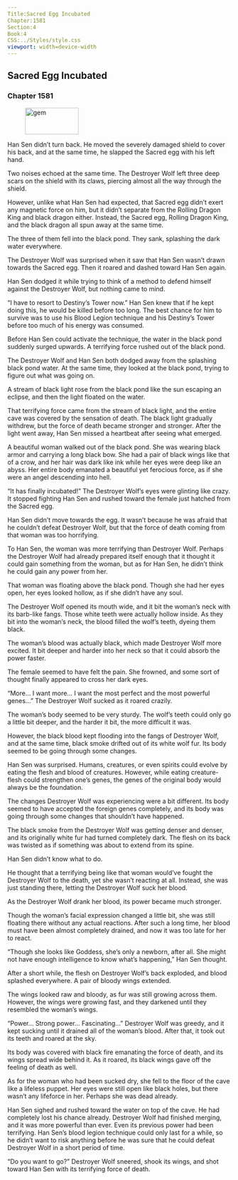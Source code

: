 ```yaml
---
Title:Sacred Egg Incubated 
Chapter:1581 
Section:4 
Book:4 
CSS:../Styles/style.css 
viewport: width=device-width
---
```

  
## Sacred Egg Incubated
### Chapter 1581
  
<figure>
	<img src="../Images/gem.gif" alt="gem" id="gem" width="120" height="60" />
</figure>
  

  
Han Sen didn’t turn back. He moved the severely damaged shield to cover his back, and at the same time, he slapped the Sacred egg with his left hand.

Two noises echoed at the same time. The Destroyer Wolf left three deep scars on the shield with its claws, piercing almost all the way through the shield.

However, unlike what Han Sen had expected, that Sacred egg didn’t exert any magnetic force on him, but it didn’t separate from the Rolling Dragon King and black dragon either. Instead, the Sacred egg, Rolling Dragon King, and the black dragon all spun away at the same time.

The three of them fell into the black pond. They sank, splashing the dark water everywhere.

The Destroyer Wolf was surprised when it saw that Han Sen wasn’t drawn towards the Sacred egg. Then it roared and dashed toward Han Sen again.

Han Sen dodged it while trying to think of a method to defend himself against the Destroyer Wolf, but nothing came to mind.

“I have to resort to Destiny’s Tower now.” Han Sen knew that if he kept doing this, he would be killed before too long. The best chance for him to survive was to use his Blood Legion technique and his Destiny’s Tower before too much of his energy was consumed.

Before Han Sen could activate the technique, the water in the black pond suddenly surged upwards. A terrifying force rushed out of the black pond.

The Destroyer Wolf and Han Sen both dodged away from the splashing black pond water. At the same time, they looked at the black pond, trying to figure out what was going on.

A stream of black light rose from the black pond like the sun escaping an eclipse, and then the light floated on the water.

That terrifying force came from the stream of black light, and the entire cave was covered by the sensation of death. The black light gradually withdrew, but the force of death became stronger and stronger. After the light went away, Han Sen missed a heartbeat after seeing what emerged.

A beautiful woman walked out of the black pond. She was wearing black armor and carrying a long black bow. She had a pair of black wings like that of a crow, and her hair was dark like ink while her eyes were deep like an abyss. Her entire body emanated a beautiful yet ferocious force, as if she were an angel descending into hell.

“It has finally incubated!” The Destroyer Wolf’s eyes were glinting like crazy. It stopped fighting Han Sen and rushed toward the female just hatched from the Sacred egg.

Han Sen didn’t move towards the egg. It wasn’t because he was afraid that he couldn’t defeat Destroyer Wolf, but that the force of death coming from that woman was too horrifying.

To Han Sen, the woman was more terrifying than Destroyer Wolf. Perhaps the Destroyer Wolf had already prepared itself enough that it thought it could gain something from the woman, but as for Han Sen, he didn’t think he could gain any power from her.

That woman was floating above the black pond. Though she had her eyes open, her eyes looked hollow, as if she didn’t have any soul.

The Destroyer Wolf opened its mouth wide, and it bit the woman’s neck with its barb-like fangs. Those white teeth were actually hollow inside. As they bit into the woman’s neck, the blood filled the wolf’s teeth, dyeing them black.

The woman’s blood was actually black, which made Destroyer Wolf more excited. It bit deeper and harder into her neck so that it could absorb the power faster.

The female seemed to have felt the pain. She frowned, and some sort of thought finally appeared to cross her dark eyes.

“More… I want more… I want the most perfect and the most powerful genes…” The Destroyer Wolf sucked as it roared crazily.

The woman’s body seemed to be very sturdy. The wolf’s teeth could only go a little bit deeper, and the harder it bit, the more difficult it was.

However, the black blood kept flooding into the fangs of Destroyer Wolf, and at the same time, black smoke drifted out of its white wolf fur. Its body seemed to be going through some changes.

Han Sen was surprised. Humans, creatures, or even spirits could evolve by eating the flesh and blood of creatures. However, while eating creature-flesh could strengthen one’s genes, the genes of the original body would always be the foundation.

The changes Destroyer Wolf was experiencing were a bit different. Its body seemed to have accepted the foreign genes completely, and its body was going through some changes that shouldn’t have happened.

The black smoke from the Destroyer Wolf was getting denser and denser, and its originally white fur had turned completely dark. The flesh on its back was twisted as if something was about to extend from its spine.

Han Sen didn’t know what to do.

He thought that a terrifying being like that woman would’ve fought the Destroyer Wolf to the death, yet she wasn’t reacting at all. Instead, she was just standing there, letting the Destroyer Wolf suck her blood.

As the Destroyer Wolf drank her blood, its power became much stronger.

Though the woman’s facial expression changed a little bit, she was still floating there without any actual reactions. After such a long time, her blood must have been almost completely drained, and now it was too late for her to react.

“Though she looks like Goddess, she’s only a newborn, after all. She might not have enough intelligence to know what’s happening,” Han Sen thought.

After a short while, the flesh on Destroyer Wolf’s back exploded, and blood splashed everywhere. A pair of bloody wings extended.

The wings looked raw and bloody, as fur was still growing across them. However, the wings were growing fast, and they darkened until they resembled the woman’s wings.

“Power… Strong power… Fascinating…” Destroyer Wolf was greedy, and it kept sucking until it drained all of the woman’s blood. After that, it took out its teeth and roared at the sky.

Its body was covered with black fire emanating the force of death, and its wings spread wide behind it. As it roared, its black wings gave off the feeling of death as well.

As for the woman who had been sucked dry, she fell to the floor of the cave like a lifeless puppet. Her eyes were still open like black holes, but there wasn’t any lifeforce in her. Perhaps she was dead already.

Han Sen sighed and rushed toward the water on top of the cave. He had completely lost his chance already. Destroyer Wolf had finished merging, and it was more powerful than ever. Even its previous power had been terrifying. Han Sen’s blood legion technique could only last for a while, so he didn’t want to risk anything before he was sure that he could defeat Destroyer Wolf in a short period of time.

“Do you want to go?” Destroyer Wolf sneered, shook its wings, and shot toward Han Sen with its terrifying force of death.